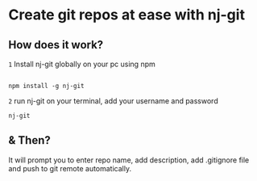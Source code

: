 # Create git repos at ease with nj-git

## How does it work?

```1``` Install nj-git globally on your pc using npm

```` 

npm install -g nj-git

````
```2``` run nj-git on your terminal, add your username and password


````
nj-git 

````

## & Then?

It will prompt you to enter repo name, add description, add .gitignore file and push to git remote automatically.
